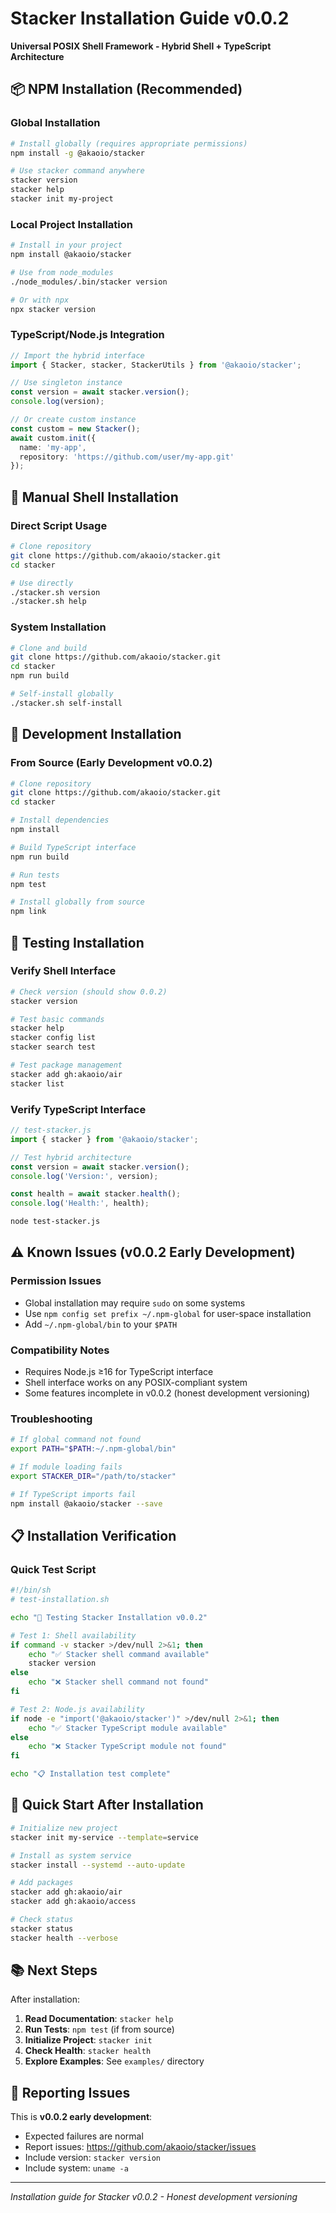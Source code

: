 # Stacker Installation Guide v0.0.2

**Universal POSIX Shell Framework - Hybrid Shell + TypeScript Architecture**

## 📦 NPM Installation (Recommended)

### Global Installation

```bash
# Install globally (requires appropriate permissions)
npm install -g @akaoio/stacker

# Use stacker command anywhere
stacker version
stacker help
stacker init my-project
```

### Local Project Installation

```bash
# Install in your project
npm install @akaoio/stacker

# Use from node_modules
./node_modules/.bin/stacker version

# Or with npx
npx stacker version
```

### TypeScript/Node.js Integration

```typescript
// Import the hybrid interface
import { Stacker, stacker, StackerUtils } from '@akaoio/stacker';

// Use singleton instance
const version = await stacker.version();
console.log(version);

// Or create custom instance
const custom = new Stacker();
await custom.init({
  name: 'my-app',
  repository: 'https://github.com/user/my-app.git'
});
```

## 🐚 Manual Shell Installation

### Direct Script Usage

```bash
# Clone repository
git clone https://github.com/akaoio/stacker.git
cd stacker

# Use directly
./stacker.sh version
./stacker.sh help
```

### System Installation

```bash
# Clone and build
git clone https://github.com/akaoio/stacker.git
cd stacker
npm run build

# Self-install globally
./stacker.sh self-install
```

## 🔧 Development Installation

### From Source (Early Development v0.0.2)

```bash
# Clone repository
git clone https://github.com/akaoio/stacker.git
cd stacker

# Install dependencies
npm install

# Build TypeScript interface
npm run build

# Run tests
npm test

# Install globally from source
npm link
```

## 🧪 Testing Installation

### Verify Shell Interface

```bash
# Check version (should show 0.0.2)
stacker version

# Test basic commands
stacker help
stacker config list
stacker search test

# Test package management
stacker add gh:akaoio/air
stacker list
```

### Verify TypeScript Interface

```javascript
// test-stacker.js
import { stacker } from '@akaoio/stacker';

// Test hybrid architecture
const version = await stacker.version();
console.log('Version:', version);

const health = await stacker.health();
console.log('Health:', health);
```

```bash
node test-stacker.js
```

## ⚠️ Known Issues (v0.0.2 Early Development)

### Permission Issues
- Global installation may require `sudo` on some systems
- Use `npm config set prefix ~/.npm-global` for user-space installation
- Add `~/.npm-global/bin` to your `$PATH`

### Compatibility Notes
- Requires Node.js ≥16 for TypeScript interface
- Shell interface works on any POSIX-compliant system
- Some features incomplete in v0.0.2 (honest development versioning)

### Troubleshooting

```bash
# If global command not found
export PATH="$PATH:~/.npm-global/bin"

# If module loading fails
export STACKER_DIR="/path/to/stacker"

# If TypeScript imports fail
npm install @akaoio/stacker --save
```

## 📋 Installation Verification

### Quick Test Script

```bash
#!/bin/sh
# test-installation.sh

echo "🧪 Testing Stacker Installation v0.0.2"

# Test 1: Shell availability
if command -v stacker >/dev/null 2>&1; then
    echo "✅ Stacker shell command available"
    stacker version
else
    echo "❌ Stacker shell command not found"
fi

# Test 2: Node.js availability  
if node -e "import('@akaoio/stacker')" >/dev/null 2>&1; then
    echo "✅ Stacker TypeScript module available"
else
    echo "❌ Stacker TypeScript module not found"
fi

echo "📋 Installation test complete"
```

## 🚀 Quick Start After Installation

```bash
# Initialize new project
stacker init my-service --template=service

# Install as system service
stacker install --systemd --auto-update

# Add packages
stacker add gh:akaoio/air
stacker add gh:akaoio/access

# Check status
stacker status
stacker health --verbose
```

## 📚 Next Steps

After installation:

1. **Read Documentation**: `stacker help`
2. **Run Tests**: `npm test` (if from source)
3. **Initialize Project**: `stacker init`
4. **Check Health**: `stacker health`
5. **Explore Examples**: See `examples/` directory

## 🐛 Reporting Issues

This is **v0.0.2 early development**:

- Expected failures are normal
- Report issues: https://github.com/akaoio/stacker/issues
- Include version: `stacker version`
- Include system: `uname -a`

---

*Installation guide for Stacker v0.0.2 - Honest development versioning*